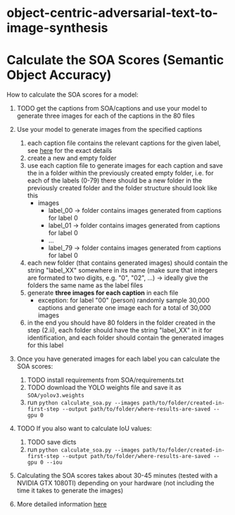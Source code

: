# object-centric-adversarial-text-to-image-synthesis

# Calculate the SOA Scores (Semantic Object Accuracy)

How to calculate the SOA scores for a model:

1. TODO get the captions from SOA/captions and use your model to generate three images for each of the captions in the 80 files

2. Use your model to generate images from the specified captions

    1. each caption file contains the relevant captions for the given label, see [here](SOA/README.md) for the exact details
    2. create a new and empty folder 
    3. use each caption file to generate images for each caption and save the in a folder within the previously created empty folder, i.e. for each of the labels (0-79) there should be a new folder in the previously created folder and the folder structure should look like this
        * images
            * label_00 -> folder contains images generated from captions for label 0
            * label_01 -> folder contains images generated from captions for label 0
            * ...
            * label_79 -> folder contains images generated from captions for label 0
    4. each new folder (that contains generated images) should contain the string "label_XX" somewhere in its name (make sure that integers are formated to two digits, e.g. "0", "02", ...) -> ideally give the folders the same name as the label files
    5. generate **three images for each caption** in each file
        * exception: for label "00" (person) randomly sample 30,000 captions and generate one image each for a total of 30,000 images
    6. in the end you should have 80 folders in the folder created in the step (2.ii), each folder should have the string "label_XX" in it for identification, and each folder should contain the generated images for this label

3. Once you have generated images for each label you can calculate the SOA scores:
    1. TODO install requirements from SOA/requirements.txt
    2. TODO download the YOLO weights file and save it as ``SOA/yolov3.weights``
    3. run ``python calculate_soa.py --images path/to/folder/created-in-first-step --output path/to/folder/where-results-are-saved --gpu 0``

4. TODO If you also want to calculate IoU values:
    1. TODO save dicts
    2. run ``python calculate_soa.py --images path/to/folder/created-in-first-step --output path/to/folder/where-results-are-saved --gpu 0 --iou``

5. Calculating the SOA scores takes about 30-45 minutes (tested with a NVIDIA GTX 1080TI) depending on your hardware (not including the time it takes to generate the images)
6. More detailed information [here](SOA/README.md)

